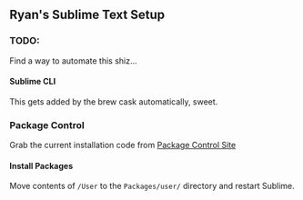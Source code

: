 ## Ryan's Sublime Text Setup

### TODO:

Find a way to automate this shiz...

#### Sublime CLI

This gets added by the brew cask automatically, sweet.


### Package Control

Grab the current installation code from [Package Control Site](https://packagecontrol.io/installation)


#### Install Packages

Move contents of `/User` to the `Packages/user/` directory and restart Sublime.
